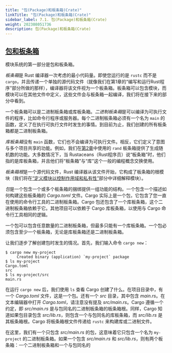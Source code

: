 ```yaml
---
title: "包(Package)和板条箱(Crate)"
linkTitle: "包(Package)和板条箱(Crate)"
sidebar_label: 7.1. 包(Package)和板条箱(Crate)
weight: 202308051736
description: 包(Package)和板条箱(Crate)
---
```


## [包和板条箱](https://doc.rust-lang.org/book/ch07-01-packages-and-crates.html#packages-and-crates)

模块系统的第一部分是包和板条箱。

*板条箱*是 Rust 编译器一次考虑的最小代码量。即使您运行的是 `rustc` 而不是 `cargo`，并且传递一个单独的源代码文件（就像我们在第1章的“编写和运行Rust程序”部分所做的那样），编译器将该文件视为一个板条箱。板条箱可以包含模块，而模块可以在其他文件中定义，这些文件会与板条箱一起编译，我们将在接下来的部分中看到。

一个板条箱可以是二进制板条箱或库板条箱。*二进制板条箱*是可以编译为可执行文件的程序，比如命令行程序或服务器。每个二进制板条箱必须有一个名为 `main` 的函数，定义了在执行可执行文件时发生的事情。到目前为止，我们创建的所有板条箱都是二进制板条箱。

*库板条箱*没有 `main` 函数，它们也不会编译为可执行文件。相反，它们定义了意图与多个项目共享的功能。例如，我们在[第2章](https://doc.rust-lang.org/book/ch02-00-guessing-game-tutorial.html#generating-a-random-number)中使用的 `rand` 板条箱提供了生成随机数的功能。大多数情况下，当 Rustaceans（Rust程序员）说“板条箱”时，他们指的是库板条箱，并且他们将“板条箱”与“库”这个一般的编程概念交换使用。

*板条箱根*是一个源代码文件，Rust 编译器从该文件开始，它构成了板条箱的根模块（我们将在[“定义模块以控制作用域和私有性”](https://doc.rust-lang.org/book/ch07-02-defining-modules-to-control-scope-and-privacy.html)部分中详细解释模块）。

*包*是一个包含一个或多个板条箱的捆绑提供一组功能的结构。一个包含一个描述如何构建这些板条箱的 *Cargo.toml* 文件。Cargo 实际上是一个包，它包含了您一直在使用的命令行工具的二进制板条箱。Cargo 包还包含了一个库板条箱，这个二进制板条箱依赖于它。其他项目可以依赖于 Cargo 库板条箱，以使用与 Cargo 命令行工具相同的逻辑。

一个包可以包含任意数量的二进制板条箱，但最多只能有一个库板条箱。一个包必须包含至少一个板条箱，无论是库板条箱还是二进制板条箱。

让我们逐步了解创建包时发生的情况。首先，我们输入命令 `cargo new`：

```console
$ cargo new my-project
     Created binary (application) `my-project` package
$ ls my-project
Cargo.toml
src
$ ls my-project/src
main.rs
```

在运行 `cargo new` 后，我们使用 `ls` 查看 Cargo 创建了什么。在项目目录中，有一个 *Cargo.toml* 文件，这是一个包。还有一个 *src* 目录，其中包含 *main.rs*。在文本编辑器中打开 *Cargo.toml*，请注意没有提及 *src/main.rs*。Cargo 遵循一个约定，即 *src/main.rs* 是与包同名的二进制板条箱的板条箱根。同样，Cargo 知道如果包目录包含 *src/lib.rs*，则包含一个与包同名的库板条箱，而 *src/lib.rs* 是其板条箱根。Cargo 将板条箱根文件传递给 `rustc` 来构建库或二进制文件。

在这里，我们有一个只包含 *src/main.rs* 的包，这意味着它只包含一个名为 `my-project` 的二进制板条箱。如果一个包含 *src/main.rs* 和 *src/lib.rs*，则有两个板条箱：一个二进制板条箱和一个与包同名的